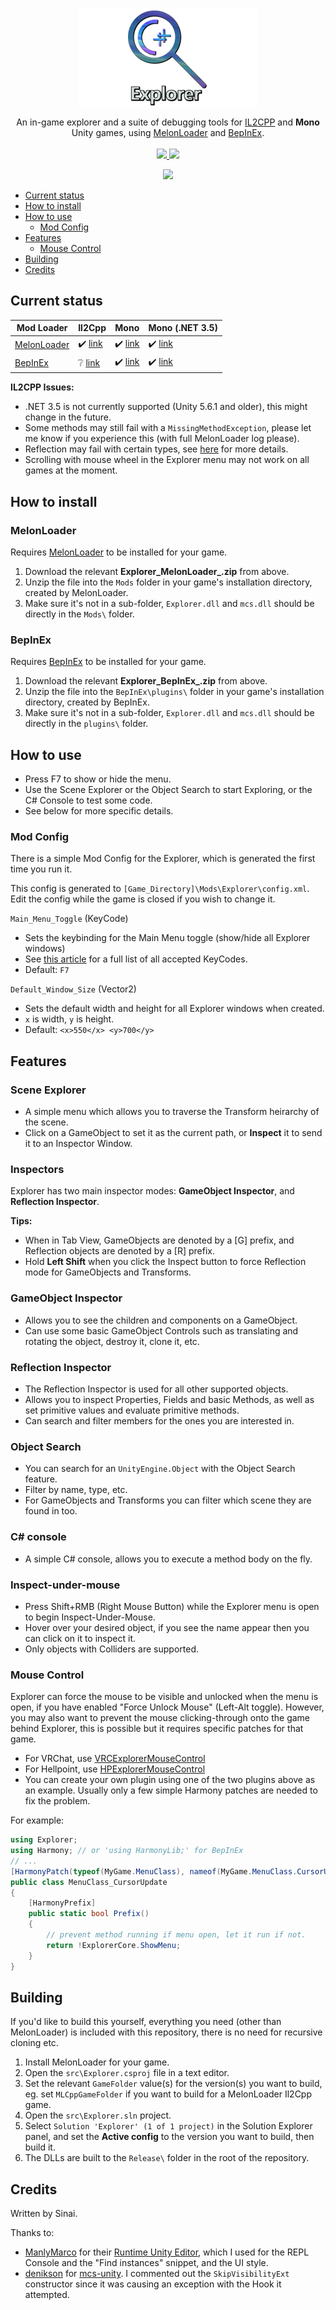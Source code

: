 <p align="center">
  <img align="center" src="icon.png">
</p>

<p align="center">
  An in-game explorer and a suite of debugging tools for <a href="https://docs.unity3d.com/Manual/IL2CPP.html">IL2CPP</a> and <b>Mono</b> Unity games, using <a href="https://github.com/HerpDerpinstine/MelonLoader">MelonLoader</a> and <a href="https://github.com/BepInEx/BepInEx">BepInEx</a>.<br><br>

  <a href="../../releases/latest">
    <img src="https://img.shields.io/github/release/sinai-dev/Explorer.svg" />
  </a>
 
  <img src="https://img.shields.io/github/downloads/sinai-dev/Explorer/total.svg" />
</p>

<p align="center">
  <img src="https://raw.githubusercontent.com/sinai-dev/Explorer/master/overview.png">  
</p>

- [Current status](#current-status)
- [How to install](#how-to-install)
- [How to use](#how-to-use)
  - [Mod Config](#mod-config)
- [Features](#features)
  - [Mouse Control](#mouse-control)
- [Building](#building)
- [Credits](#credits)

## Current status

| Mod Loader  | Il2Cpp | Mono | Mono (.NET 3.5) |
| ----------- | ------ | ---- | ----|
| [MelonLoader](https://github.com/HerpDerpinstine/MelonLoader) | ✔️ [link](https://github.com/sinai-dev/Explorer/releases/latest/download/Explorer.MelonLoader.Il2Cpp.zip) | ✔️ [link](https://github.com/sinai-dev/Explorer/releases/latest/download/Explorer.MelonLoader.Mono.zip) | ✔️ [link](https://github.com/sinai-dev/Explorer/releases/latest/download/Explorer.MelonLoader.Mono.NET35.zip) |
| [BepInEx](https://github.com/BepInEx/BepInEx) | ❔ [link](https://github.com/sinai-dev/Explorer/releases/latest/download/Explorer.BepInEx.Il2Cpp.zip) | ✔️ [link](https://github.com/sinai-dev/Explorer/releases/latest/download/Explorer.BepInEx.Mono.zip) | ✔️ [link](https://github.com/sinai-dev/Explorer/releases/latest/download/Explorer.BepInEx.Mono.NET35.zip) |

<b>IL2CPP Issues:</b>
* .NET 3.5 is not currently supported (Unity 5.6.1 and older), this might change in the future.
* Some methods may still fail with a `MissingMethodException`, please let me know if you experience this (with full MelonLoader log please).
* Reflection may fail with certain types, see [here](https://github.com/knah/Il2CppAssemblyUnhollower#known-issues) for more details.
* Scrolling with mouse wheel in the Explorer menu may not work on all games at the moment.

## How to install

### MelonLoader
Requires [MelonLoader](https://github.com/HerpDerpinstine/MelonLoader) to be installed for your game.

1. Download the relevant <b>Explorer_MelonLoader_.zip</b> from above.
2. Unzip the file into the `Mods` folder in your game's installation directory, created by MelonLoader.
3. Make sure it's not in a sub-folder, `Explorer.dll` and `mcs.dll` should be directly in the `Mods\` folder.

### BepInEx
Requires [BepInEx](https://github.com/BepInEx/BepInEx) to be installed for your game.

1. Download the relevant <b>Explorer_BepInEx_.zip</b> from above.
2. Unzip the file into the `BepInEx\plugins\` folder in your game's installation directory, created by BepInEx.
3. Make sure it's not in a sub-folder, `Explorer.dll` and `mcs.dll` should be directly in the `plugins\` folder.

## How to use

* Press F7 to show or hide the menu.
* Use the Scene Explorer or the Object Search to start Exploring, or the C# Console to test some code.
* See below for more specific details.

### Mod Config

There is a simple Mod Config for the Explorer, which is generated the first time you run it.

This config is generated to `[Game_Directory]\Mods\Explorer\config.xml`. Edit the config while the game is closed if you wish to change it.

`Main_Menu_Toggle` (KeyCode)
* Sets the keybinding for the Main Menu toggle (show/hide all Explorer windows)
* See [this article](https://docs.unity3d.com/ScriptReference/KeyCode.html) for a full list of all accepted KeyCodes.
* Default: `F7`

`Default_Window_Size` (Vector2)
* Sets the default width and height for all Explorer windows when created.
* `x` is width, `y` is height.
* Default: `<x>550</x> <y>700</y>`

## Features

### Scene Explorer

* A simple menu which allows you to traverse the Transform heirarchy of the scene.
* Click on a GameObject to set it as the current path, or <b>Inspect</b> it to send it to an Inspector Window.

### Inspectors

Explorer has two main inspector modes: <b>GameObject Inspector</b>, and <b>Reflection Inspector</b>.

<b>Tips:</b> 
* When in Tab View, GameObjects are denoted by a [G] prefix, and Reflection objects are denoted by a [R] prefix.
* Hold <b>Left Shift</b> when you click the Inspect button to force Reflection mode for GameObjects and Transforms.

### GameObject Inspector

* Allows you to see the children and components on a GameObject.
* Can use some basic GameObject Controls such as translating and rotating the object, destroy it, clone it, etc.

### Reflection Inspector

* The Reflection Inspector is used for all other supported objects.
* Allows you to inspect Properties, Fields and basic Methods, as well as set primitive values and evaluate primitive methods.
* Can search and filter members for the ones you are interested in.

### Object Search

* You can search for an `UnityEngine.Object` with the Object Search feature.
* Filter by name, type, etc.
* For GameObjects and Transforms you can filter which scene they are found in too.

### C# console

* A simple C# console, allows you to execute a method body on the fly.

### Inspect-under-mouse

* Press Shift+RMB (Right Mouse Button) while the Explorer menu is open to begin Inspect-Under-Mouse.
* Hover over your desired object, if you see the name appear then you can click on it to inspect it.
* Only objects with Colliders are supported.

### Mouse Control

Explorer can force the mouse to be visible and unlocked when the menu is open, if you have enabled "Force Unlock Mouse" (Left-Alt toggle). However, you may also want to prevent the mouse clicking-through onto the game behind Explorer, this is possible but it requires specific patches for that game.

* For VRChat, use [VRCExplorerMouseControl](https://github.com/sinai-dev/VRCExplorerMouseControl)
* For Hellpoint, use [HPExplorerMouseControl](https://github.com/sinai-dev/Hellpoint-Mods/tree/master/HPExplorerMouseControl/HPExplorerMouseControl)
* You can create your own plugin using one of the two plugins above as an example. Usually only a few simple Harmony patches are needed to fix the problem.

For example:
```csharp
using Explorer;
using Harmony; // or 'using HarmonyLib;' for BepInEx
// ...
[HarmonyPatch(typeof(MyGame.MenuClass), nameof(MyGame.MenuClass.CursorUpdate)]
public class MenuClass_CursorUpdate 
{
    [HarmonyPrefix]
    public static bool Prefix()
    {
        // prevent method running if menu open, let it run if not.
        return !ExplorerCore.ShowMenu;
    }
}
```

## Building

If you'd like to build this yourself, everything you need (other than MelonLoader) is included with this repository, there is no need for recursive cloning etc.

1. Install MelonLoader for your game.
2. Open the `src\Explorer.csproj` file in a text editor.
3. Set the relevant `GameFolder` value(s) for the version(s) you want to build, eg. set `MLCppGameFolder` if you want to build for a MelonLoader Il2Cpp game.
4. Open the `src\Explorer.sln` project.
5. Select `Solution 'Explorer' (1 of 1 project)` in the Solution Explorer panel, and set the <b>Active config</b> to the version you want to build, then build it.
5. The DLLs are built to the `Release\` folder in the root of the repository.

## Credits

Written by Sinai.

Thanks to:
* [ManlyMarco](https://github.com/ManlyMarco) for their [Runtime Unity Editor](https://github.com/ManlyMarco/RuntimeUnityEditor), which I used for the REPL Console and the "Find instances" snippet, and the UI style.
* [denikson](https://github.com/denikson) for [mcs-unity](https://github.com/denikson/mcs-unity). I commented out the `SkipVisibilityExt` constructor since it was causing an exception with the Hook it attempted.
